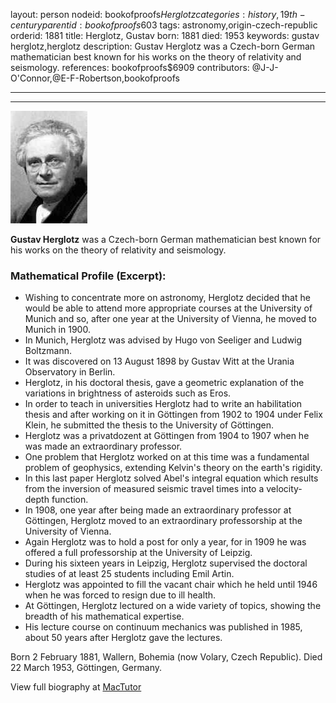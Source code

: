 layout: person
nodeid: bookofproofs$Herglotz
categories: history,19th-century
parentid: bookofproofs$603
tags: astronomy,origin-czech-republic
orderid: 1881
title: Herglotz, Gustav
born: 1881
died: 1953
keywords: gustav herglotz,herglotz
description: Gustav Herglotz was a Czech-born German mathematician best known for his works on the theory of relativity and seismology.
references: bookofproofs$6909
contributors: @J-J-O'Connor,@E-F-Robertson,bookofproofs

---



---

![Herglotz.jpg](https://github.com/bookofproofs/bookofproofs.github.io/blob/main/_sources/_assets/images/portraits/Herglotz.jpg?raw=true)

**Gustav Herglotz** was a Czech-born German mathematician  best known for his works on the theory of relativity and seismology.

### Mathematical Profile (Excerpt):
* Wishing to concentrate more on astronomy, Herglotz decided that he would be able to attend more appropriate courses at the University of Munich and so, after one year at the University of Vienna, he moved to Munich in 1900.
* In Munich, Herglotz was advised by Hugo von Seeliger and Ludwig Boltzmann.
* It was discovered on 13 August 1898 by Gustav Witt at the Urania Observatory in Berlin.
* Herglotz, in his doctoral thesis, gave a geometric explanation of the variations in brightness of asteroids such as Eros.
* In order to teach in universities Herglotz had to write an habilitation thesis and after working on it in Göttingen from 1902 to 1904 under Felix Klein, he submitted the thesis to the University of Göttingen.
* Herglotz was a privatdozent at Göttingen from 1904 to 1907 when he was made an extraordinary professor.
* One problem that Herglotz worked on at this time was a fundamental problem of geophysics, extending Kelvin's theory on the earth's rigidity.
* In this last paper Herglotz solved Abel's integral equation which results from the inversion of measured seismic travel times into a velocity-depth function.
* In 1908, one year after being made an extraordinary professor at Göttingen, Herglotz moved to an extraordinary professorship at the University of Vienna.
* Again Herglotz was to hold a post for only a year, for in 1909 he was offered a full professorship at the University of Leipzig.
* During his sixteen years in Leipzig, Herglotz supervised the doctoral studies of at least 25 students including Emil Artin.
* Herglotz was appointed to fill the vacant chair which he held until 1946 when he was forced to resign due to ill health.
* At Göttingen, Herglotz lectured on a wide variety of topics, showing the breadth of his mathematical expertise.
* His lecture course on continuum mechanics was published in 1985, about 50 years after Herglotz gave the lectures.

Born 2 February 1881, Wallern, Bohemia (now Volary, Czech Republic). Died 22 March 1953, Göttingen, Germany.

View full biography at [MacTutor](https://mathshistory.st-andrews.ac.uk/Biographies/Herglotz/)
